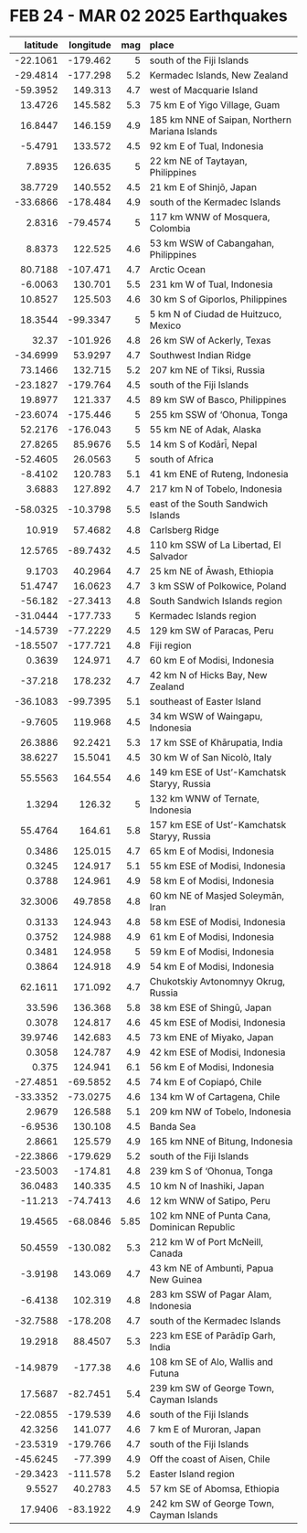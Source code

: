 # FEB 24 - MAR 02 2025 Earthquakes
|   latitude |   longitude |   mag | place                                          |
|-----------:|------------:|------:|:-----------------------------------------------|
|   -22.1061 |   -179.462  |  5    | south of the Fiji Islands                      |
|   -29.4814 |   -177.298  |  5.2  | Kermadec Islands, New Zealand                  |
|   -59.3952 |    149.313  |  4.7  | west of Macquarie Island                       |
|    13.4726 |    145.582  |  5.3  | 75 km E of Yigo Village, Guam                  |
|    16.8447 |    146.159  |  4.9  | 185 km NNE of Saipan, Northern Mariana Islands |
|    -5.4791 |    133.572  |  4.5  | 92 km E of Tual, Indonesia                     |
|     7.8935 |    126.635  |  5    | 22 km NE of Taytayan, Philippines              |
|    38.7729 |    140.552  |  4.5  | 21 km E of Shinjō, Japan                       |
|   -33.6866 |   -178.484  |  4.9  | south of the Kermadec Islands                  |
|     2.8316 |    -79.4574 |  5    | 117 km WNW of Mosquera, Colombia               |
|     8.8373 |    122.525  |  4.6  | 53 km WSW of Cabangahan, Philippines           |
|    80.7188 |   -107.471  |  4.7  | Arctic Ocean                                   |
|    -6.0063 |    130.701  |  5.5  | 231 km W of Tual, Indonesia                    |
|    10.8527 |    125.503  |  4.6  | 30 km S of Giporlos, Philippines               |
|    18.3544 |    -99.3347 |  5    | 5 km N of Ciudad de Huitzuco, Mexico           |
|    32.37   |   -101.926  |  4.8  | 26 km SW of Ackerly, Texas                     |
|   -34.6999 |     53.9297 |  4.7  | Southwest Indian Ridge                         |
|    73.1466 |    132.715  |  5.2  | 207 km NE of Tiksi, Russia                     |
|   -23.1827 |   -179.764  |  4.5  | south of the Fiji Islands                      |
|    19.8977 |    121.337  |  4.5  | 89 km SW of Basco, Philippines                 |
|   -23.6074 |   -175.446  |  5    | 255 km SSW of ‘Ohonua, Tonga                   |
|    52.2176 |   -176.043  |  5    | 55 km NE of Adak, Alaska                       |
|    27.8265 |     85.9676 |  5.5  | 14 km S of Kodāri̇̄, Nepal                     |
|   -52.4605 |     26.0563 |  5    | south of Africa                                |
|    -8.4102 |    120.783  |  5.1  | 41 km ENE of Ruteng, Indonesia                 |
|     3.6883 |    127.892  |  4.7  | 217 km N of Tobelo, Indonesia                  |
|   -58.0325 |    -10.3798 |  5.5  | east of the South Sandwich Islands             |
|    10.919  |     57.4682 |  4.8  | Carlsberg Ridge                                |
|    12.5765 |    -89.7432 |  4.5  | 110 km SSW of La Libertad, El Salvador         |
|     9.1703 |     40.2964 |  4.7  | 25 km NE of Āwash, Ethiopia                    |
|    51.4747 |     16.0623 |  4.7  | 3 km SSW of Polkowice, Poland                  |
|   -56.182  |    -27.3413 |  4.8  | South Sandwich Islands region                  |
|   -31.0444 |   -177.733  |  5    | Kermadec Islands region                        |
|   -14.5739 |    -77.2229 |  4.5  | 129 km SW of Paracas, Peru                     |
|   -18.5507 |   -177.721  |  4.8  | Fiji region                                    |
|     0.3639 |    124.971  |  4.7  | 60 km E of Modisi, Indonesia                   |
|   -37.218  |    178.232  |  4.7  | 42 km N of Hicks Bay, New Zealand              |
|   -36.1083 |    -99.7395 |  5.1  | southeast of Easter Island                     |
|    -9.7605 |    119.968  |  4.5  | 34 km WSW of Waingapu, Indonesia               |
|    26.3886 |     92.2421 |  5.3  | 17 km SSE of Khārupatia, India                 |
|    38.6227 |     15.5041 |  4.5  | 30 km W of San Nicolò, Italy                   |
|    55.5563 |    164.554  |  4.6  | 149 km ESE of Ust’-Kamchatsk Staryy, Russia    |
|     1.3294 |    126.32   |  5    | 132 km WNW of Ternate, Indonesia               |
|    55.4764 |    164.61   |  5.8  | 157 km ESE of Ust’-Kamchatsk Staryy, Russia    |
|     0.3486 |    125.015  |  4.7  | 65 km E of Modisi, Indonesia                   |
|     0.3245 |    124.917  |  5.1  | 55 km ESE of Modisi, Indonesia                 |
|     0.3788 |    124.961  |  4.9  | 58 km E of Modisi, Indonesia                   |
|    32.3006 |     49.7858 |  4.8  | 60 km NE of Masjed Soleymān, Iran              |
|     0.3133 |    124.943  |  4.8  | 58 km ESE of Modisi, Indonesia                 |
|     0.3752 |    124.988  |  4.9  | 61 km E of Modisi, Indonesia                   |
|     0.3481 |    124.958  |  5    | 59 km E of Modisi, Indonesia                   |
|     0.3864 |    124.918  |  4.9  | 54 km E of Modisi, Indonesia                   |
|    62.1611 |    171.092  |  4.7  | Chukotskiy Avtonomnyy Okrug, Russia            |
|    33.596  |    136.368  |  5.8  | 38 km ESE of Shingū, Japan                     |
|     0.3078 |    124.817  |  4.6  | 45 km ESE of Modisi, Indonesia                 |
|    39.9746 |    142.683  |  4.5  | 73 km ENE of Miyako, Japan                     |
|     0.3058 |    124.787  |  4.9  | 42 km ESE of Modisi, Indonesia                 |
|     0.375  |    124.941  |  6.1  | 56 km E of Modisi, Indonesia                   |
|   -27.4851 |    -69.5852 |  4.5  | 74 km E of Copiapó, Chile                      |
|   -33.3352 |    -73.0275 |  4.6  | 134 km W of Cartagena, Chile                   |
|     2.9679 |    126.588  |  5.1  | 209 km NW of Tobelo, Indonesia                 |
|    -6.9536 |    130.108  |  4.5  | Banda Sea                                      |
|     2.8661 |    125.579  |  4.9  | 165 km NNE of Bitung, Indonesia                |
|   -22.3866 |   -179.629  |  5.2  | south of the Fiji Islands                      |
|   -23.5003 |   -174.81   |  4.8  | 239 km S of ‘Ohonua, Tonga                     |
|    36.0483 |    140.335  |  4.5  | 10 km N of Inashiki, Japan                     |
|   -11.213  |    -74.7413 |  4.6  | 12 km WNW of Satipo, Peru                      |
|    19.4565 |    -68.0846 |  5.85 | 102 km NNE of Punta Cana, Dominican Republic   |
|    50.4559 |   -130.082  |  5.3  | 212 km W of Port McNeill, Canada               |
|    -3.9198 |    143.069  |  4.7  | 43 km NE of Ambunti, Papua New Guinea          |
|    -6.4138 |    102.319  |  4.8  | 283 km SSW of Pagar Alam, Indonesia            |
|   -32.7588 |   -178.208  |  4.7  | south of the Kermadec Islands                  |
|    19.2918 |     88.4507 |  5.3  | 223 km ESE of Parādīp Garh, India              |
|   -14.9879 |   -177.38   |  4.6  | 108 km SE of Alo, Wallis and Futuna            |
|    17.5687 |    -82.7451 |  5.4  | 239 km SW of George Town, Cayman Islands       |
|   -22.0855 |   -179.539  |  4.6  | south of the Fiji Islands                      |
|    42.3256 |    141.077  |  4.6  | 7 km E of Muroran, Japan                       |
|   -23.5319 |   -179.766  |  4.7  | south of the Fiji Islands                      |
|   -45.6245 |    -77.399  |  4.9  | Off the coast of Aisen, Chile                  |
|   -29.3423 |   -111.578  |  5.2  | Easter Island region                           |
|     9.5527 |     40.2783 |  4.5  | 57 km SE of Abomsa, Ethiopia                   |
|    17.9406 |    -83.1922 |  4.9  | 242 km SW of George Town, Cayman Islands       |